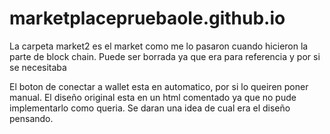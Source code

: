 # marketplacepruebaole.github.io

La carpeta market2 es el market como me lo pasaron cuando hicieron la parte de block chain. Puede ser borrada ya que era para referencia y por si se necesitaba

El boton de conectar a wallet esta en automatico, por si lo queiren poner manual. El diseño original esta en un html comentado ya que no pude implementarlo 
como queria. Se daran una idea de cual era el diseño pensando.
